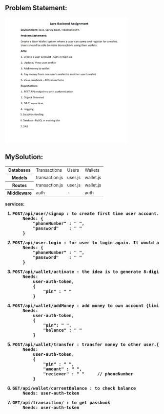 ## Problem Statement:

 <img src="https://github.com/giteshChauhan/backend_asssigments/blob/main/1.Assignment/assignmet_1.png" width= "400" height="412">
 
## MySolution:
<table>
    <tr>
        <th>Databases</th>
        <td>Transactions</td>
        <td>Users</td>
        <td>Wallets</td>
    </tr>
    <tr>
        <th>Models</th>
        <td>transaction.js</td>
        <td>user.js</td>
        <td>wallet.js</td>
    </tr>
    <tr>
        <th>Routes</th>
        <td>transaction.js</td>
        <td>user.js</td>
        <td>wallet.js</td>
    </tr>
    <tr>
        <th>Middleware</th>
        <td>auth</td>
        <td>-</td>
        <td>auth</td>
    </tr>
</table>

<b>services:<b>

<ol>
    <li><pre>POST/api/user/signup : to create first time user account. It would return user-auth-token.
    Needs: {
        "phoneNumber" : " ",
        "password"    : " "
    }</pre></li>
    <li><pre>POST/api/user.login : for user to login again. It would also return user-auth-token
    Needs: {
        "phoneNumber" : " ",
        "password"    : " "
    }</pre></li>
    <li><pre>POST/api/wallet/activate : the idea is to generate 8-digit pin. pin is important to perform addMoney & transfer operations
    Needs:
        user-auth-token,
        {
            "pin" : " "
        }</pre>
    </li>
    <li><pre>POST/api/wallet/addMoney : add money to own account {limit: 2000 at a time, MaxLimit: 10000}
    Needs:
        user-auth-token,
        {
            "pin": " ",
            "balance" : " "
        }</pre>
    </li>
    <li><pre>POST/api/wallet/transfer : transfer money to other user.{limit: depends, MaxLimit: 2000}
    Needs:
        user-auth-token,
        {
            "pin" : " ",
            "amount" : " ",
            "reciever" : " "     // phoneNumber
        }</pre>
    </li>
    <li><pre>GET/api/wallet/currentBalance : to check balance
    Needs: user-auth-token</pre>
    </li>
    <li><pre>GET/api/transaction/ : to get passbook
    Needs: user-auth-token</pre>
    </li>
</ol>
